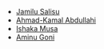 - [Jamilu Salisu](https://github.com/jamilusalism)
- [Ahmad-Kamal Abdullahi](https://github.com/ahmadkay)
- [Ishaka Musa](https://github.com/EshaqqMi)
- [Aminu Goni](https://github.com/GeeAminu)